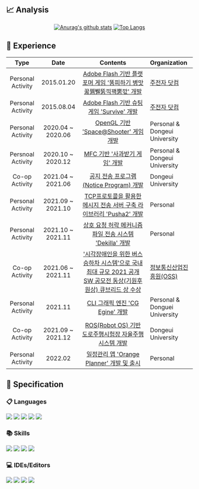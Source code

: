 ## 📈 Analysis
<div align=center>
 <div>
  
  [![Anurag's github stats](https://github-readme-stats.vercel.app/api?username=shpusan001)](https://github.com/anuraghazra/github-readme-stats)
  [![Top Langs](https://github-readme-stats.vercel.app/api/top-langs/?username=shpusan001&layout=compact)](https://github.com/anuraghazra/github-readme-stats)
  </div>
</div>



## 📆 Experience

|        Type         |          Date           |                           Contents                           | Organization                                                  |
| :-----------------: | :---------------------: | :----------------------------------------------------------: | :----------------------------------------------------------- |
Personal Activity | 2015.01.20 | [Adobe Flash 기반 플랫포머 게임 '똥피하기 병맛 꿇꿹뷀뚥끽꽥뿕깏' 개발](https://www.youtube.com/watch?v=DdjI4vOM1e8) | [주전자 닷컴](http://www.zuzunza.com/wroom.html?writer=shpusan001) |
Personal Activity | 2015.08.04 | [Adobe Flash 기반 슈팅게임 'Survive' 개발](https://youtu.be/WS0r1CpnLkM) |[주전자 닷컴](http://www.zuzunza.com/wroom.html?writer=shpusan001)|
|Personal Activity|2020.04 ~ 2020.06 | [OpenGL 기반 'Space@Shooter' 게임 개발](https://github.com/shpusan001/SpaceShooter) | Personal & Dongeui University |
Persnoal Activity | 2020.10 ~ 2020.12 | [MFC 기반 '사과받기 게임' 개발](https://github.com/shpusan001/AppleSaveGame) | Personal & Dongeui University
Co-op Activity | 2021.04 ~ 2021.06 | [공지 전송 프로그램(Notice Program) 개발](https://github.com/shpusan001/NoticeProgram) | Dongeui University
Personal Activity| 2021.09 ~ 2021.10 | [TCP프로토콜을 활용한 메시지 전송 서버 구축 라이브러리 'Pusha2' 개발](https://github.com/shpusan001/Pusha2)|Personal |
Personal Activity | 2021.10 ~ 2021.11 | [상호 요청 허락 메커니즘 파일 전송 시스템 'Dekilla' 개발](https://github.com/shpusan001/Dekilla) |Personal
| Co-op Activity | 2021.06 ~</br>2021.11 | ['시각장애인을 위한 버스 승하차 시스템'으로 국내 최대 규모 2021 공개 SW 공모전 동상(기원후원상) 큐브리드 상 수상](https://github.com/shpusan001/Everyone-Tayo) | [정보통신산업진흥원(OSS)](https://www.oss.kr/dev_competition_activities/show/1410e6c2-8939-4806-8e81-16058edba58b?page=2) |
| Personal Activity | 2021.11 | [CLI 그래픽 엔진 'CG Egine' 개발](https://github.com/shpusan001/CGEngie) | Personal & Donguei University |
| Co-op Activity |        2021.09 ~ 2021.12| [ROS(Robot OS) 기반 도로주행시험장 자율주행 시스템 개발](https://github.com/shpusan001/Autonomous-driving-system)| Dongeui University |
Personal Activity | 2022.02 | [일정관리 앱 'Orange Planner' 개발 및 출시](https://play.google.com/store/apps/details?id=app.orangeplanner.myapplication) | Personal




  
## :page_with_curl: Specification  
  
### 📋 Languages

<p align="left">
  <img src="https://img.shields.io/badge/c++-%2300599C.svg?style=for-the-badge&logo=c%2B%2B&logoColor=white">
  <img src="https://img.shields.io/badge/java-%23ED8B00.svg?style=for-the-badge&logo=java&logoColor=white">
  <img src="https://img.shields.io/badge/kotlin-%230095D5.svg?style=for-the-badge&logo=kotlin&logoColor=white">
  <img src="https://img.shields.io/badge/python-3670A0?style=for-the-badge&logo=python&logoColor=ffdd54">
  <img src="https://img.shields.io/badge/c%23-%23239120.svg?style=for-the-badge&logo=c-sharp&logoColor=white">
</p>

### 📚 Skills
<p align="left">
  <img src="https://img.shields.io/badge/spring-%236DB33F.svg?style=for-the-badge&logo=spring&logoColor=white">
  <img src="https://img.shields.io/badge/Android-3DDC84?style=for-the-badge&logo=android&logoColor=white">
  <img src="https://img.shields.io/badge/react-%2320232a.svg?style=for-the-badge&logo=react&logoColor=%2361DAFB">
  <img src="https://img.shields.io/badge/Thymeleaf-%23005C0F.svg?style=for-the-badge&logo=Thymeleaf&logoColor=white">
</p>

### 💻 IDEs/Editors
<p align="left">
  <img src="https://img.shields.io/badge/IntelliJIDEA-000000.svg?style=for-the-badge&logo=intellij-idea&logoColor=white">
  <img src="https://img.shields.io/badge/Android%20Studio-3DDC84.svg?style=for-the-badge&logo=android-studio&logoColor=white">
  <img src="https://img.shields.io/badge/Visual%20Studio-5C2D91.svg?style=for-the-badge&logo=visual-studio&logoColor=white">
  <img src="https://img.shields.io/badge/Visual%20Studio%20Code-0078d7.svg?style=for-the-badge&logo=visual-studio-code&logoColor=white">
</p>

  
 
